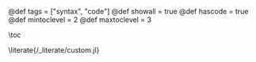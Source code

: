 @def tags = ["syntax", "code"] 
@def showall = true 
@def hascode = true 
@def mintoclevel = 2 
@def maxtoclevel = 3

\toc

\literate{/_literate/custom.jl}
